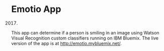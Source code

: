 # Emotio App

2017.

This app can determine if a person is smiling in an image using Watson Visual Recognition custom classifiers running on IBM Bluemix. The live version of the app is at http://emotio.mybluemix.net/.

